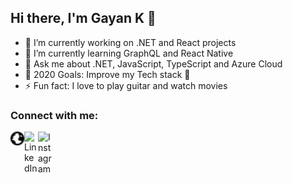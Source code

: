 ## Hi there, I'm Gayan K 👋

- 🔭 I’m currently working on .NET and React projects
- 🌱 I’m currently learning GraphQL and React Native
- 💬 Ask me about .NET, JavaScript, TypeScript and Azure Cloud
- 🥅 2020 Goals: Improve my Tech stack :see_no_evil:
- ⚡ Fun fact: I love to play guitar and watch movies

### Connect with me:

[<img align="left" alt="website" width="22px" src="https://raw.githubusercontent.com/iconic/open-iconic/master/svg/globe.svg" />](https://gayankanishka.github.io/)
[<img align="left" alt="LinkedIn" width="22px" src="https://cdn.jsdelivr.net/npm/simple-icons@v3/icons/linkedin.svg" />](https://www.linkedin.com/in/gayan-kanishka-wijetunga-82740078/)
[<img align="left" alt="Instagram" width="22px" src="https://cdn.jsdelivr.net/npm/simple-icons@v3/icons/instagram.svg" />](https://www.instagram.com/gayan_wijetunga/)
